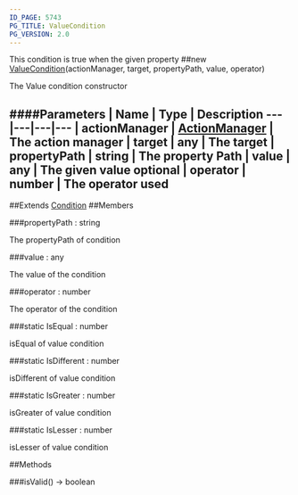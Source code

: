 ```yaml
---
ID_PAGE: 5743
PG_TITLE: ValueCondition
PG_VERSION: 2.0
---
```


This condition is true when the given property
##new [ValueCondition](page.php?p=5743)(actionManager, target, propertyPath, value, operator)


The Value condition constructor


####Parameters
 | Name | Type | Description
---|---|---|---
 | actionManager | [ActionManager](page.php?p=5741) | The action manager
 | target | any | The target
 | propertyPath | string | The property Path
 | value | any | The given value
optional | operator | number | The operator used
---

##Extends [Condition](page.php?p=5742)
##Members

###propertyPath : string



The propertyPath of condition


###value : any



The value of the condition


###operator : number



The operator of the condition


###static IsEqual : number



isEqual of value condition


###static IsDifferent : number



isDifferent of value condition


###static IsGreater : number



isGreater of value condition


###static IsLesser : number



isLesser of value condition







##Methods

###isValid() &rarr; boolean

